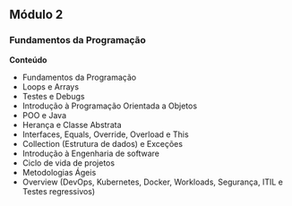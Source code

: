 ## Módulo 2

### Fundamentos da Programação 

**Conteúdo**
- Fundamentos da Programação
- Loops e Arrays
- Testes e Debugs
- Introdução à Programação Orientada a Objetos
- POO e Java
- Herança e Classe Abstrata
- Interfaces, Equals, Override, Overload e This
- Collection (Estrutura de dados) e Exceções
- Introdução à Engenharia de software
- Ciclo de vida de projetos
- Metodologias Ágeis
- Overview  (DevOps, Kubernetes, Docker, Workloads, Segurança, ITIL e Testes regressivos)
